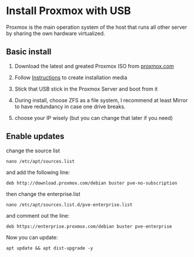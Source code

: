 # Install Proxmox with USB

Proxmox is the main operation system of the host that runs all other server by sharing the own hardware virtualized.

## Basic install

1) Download the latest and greated Proxmox ISO from [proxmox.com](https://www.proxmox.com/de/downloads/category/proxmox-virtual-environment)

2) Follow [Instructions](https://pve.proxmox.com/wiki/Prepare_Installation_Media) to create installation media

3) Stick that USB stick in the Proxmox Server and boot from it

4) During install, choose ZFS as a file system, I recommend at least Mirror to have redundancy in case one drive breaks.

5) choose your IP wisely (but you can change that later if you need)

## Enable updates

change the source list

    nano /etc/apt/sources.list

and add the following line:

    deb http://download.proxmox.com/debian buster pve-no-subscription

then change the enterprise.list

    nano /etc/apt/sources.list.d/pve-enterprise.list

and comment out the line:

    deb https://enterprise.proxmox.com/debian buster pve-enterprise

Now you can update:

    apt update && apt dist-upgrade -y
